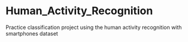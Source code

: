 # Human_Activity_Recognition
Practice classification project using the human activity recognition with smartphones dataset
